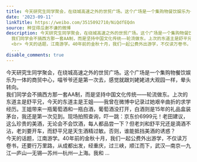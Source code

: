 ```yaml
---
title: 今天研究生同学聚会，在绕城高速之外的世贸广场。这个广场是一个集购物餐饮娱乐为一体的商贸中心，喵爷爷还是第一次去，感觉就跟刘姥姥进大观园一样，晕头转向。...
date: '2023-09-11'
linkTitle: https://weibo.com/3515092710/NiQdfEQdn
source: 种豆得瓜谢不谦的微博
description: 今天研究生同学聚会，在绕城高速之外的世贸广场。这个广场是一个集购物餐饮娱乐为一体的商贸中心，喵爷爷还是第一次去，感觉就跟刘姥姥进大观园一样，晕头转向。<br>
  我们同学会不搞西方那一套AA制，而是坚持中国文化传统——轮流做东。上次的东道主是舒平兄，今天的东道主是王姐——我曾在微博中记录过她艰辛曲折的求学经历。王姐带来一瓶葡萄酒和一瓶白酒，葡萄酒没打开，白酒则是15年的礼品盒装茅台，我还是第一次见到。现场拍照查询，吓一跳：京东价6999元！老田建议，这么珍贵的美酒，无论会不会饮酒，每人都品尝一下？但老刘和舒平兄还是滴酒不沾，老刘要开车，而舒平兄是天生酒精过敏。否则，谁能抵挡美酒的诱惑？
  <br> 今天的话题，江南游学。40年前的金秋十月，我们一起公费外出游学，不仅读万卷书，还要行万里路，从成都出发，经重庆，过三峡，顺江而下，武汉—南京—九江—庐山—无锡—苏州—杭州—上海。我和
  ...
disable_comments: true
---
```

今天研究生同学聚会，在绕城高速之外的世贸广场。这个广场是一个集购物餐饮娱乐为一体的商贸中心，喵爷爷还是第一次去，感觉就跟刘姥姥进大观园一样，晕头转向。<br> 我们同学会不搞西方那一套AA制，而是坚持中国文化传统——轮流做东。上次的东道主是舒平兄，今天的东道主是王姐——我曾在微博中记录过她艰辛曲折的求学经历。王姐带来一瓶葡萄酒和一瓶白酒，葡萄酒没打开，白酒则是15年的礼品盒装茅台，我还是第一次见到。现场拍照查询，吓一跳：京东价6999元！老田建议，这么珍贵的美酒，无论会不会饮酒，每人都品尝一下？但老刘和舒平兄还是滴酒不沾，老刘要开车，而舒平兄是天生酒精过敏。否则，谁能抵挡美酒的诱惑？ <br> 今天的话题，江南游学。40年前的金秋十月，我们一起公费外出游学，不仅读万卷书，还要行万里路，从成都出发，经重庆，过三峡，顺江而下，武汉—南京—九江—庐山—无锡—苏州—杭州—上海。我和 ...